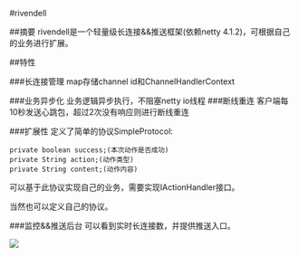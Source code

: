 #rivendell

##摘要
rivendell是一个轻量级长连接&&推送框架(依赖netty 4.1.2)，可根据自己的业务进行扩展。

##特性

###长连接管理
map存储channel id和ChannelHandlerContext

###业务异步化
业务逻辑异步执行，不阻塞netty io线程
###断线重连
客户端每10秒发送心跳包，超过2次没有响应则进行断线重连

###扩展性
定义了简单的协议SimpleProtocol:


	private boolean success;(本次动作是否成功)
    private String action;(动作类型)
    private String content;(动作内容)

可以基于此协议实现自己的业务，需要实现IActionHandler接口。

当然也可以定义自己的协议。

###监控&&推送后台
可以看到实时长连接数，并提供推送入口。

![](https://raw.githubusercontent.com/majiaji/rivendell/master/screenshots/1.png)
